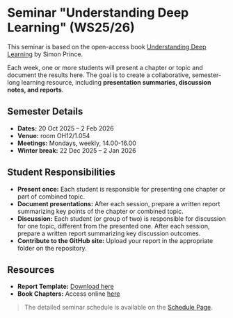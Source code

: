 # Seminar "Understanding Deep Learning" (WS25/26)

This seminar is based on the open-access book [Understanding Deep Learning](https://udlbook.github.io/udlbook/) by Simon Prince.

Each week, one or more students will present a chapter or topic and document the results here. The goal is to create a collaborative, semester-long learning resource, including **presentation summaries, discussion notes, and reports**.

## Semester Details
- **Dates:** 20 Oct 2025 – 2 Feb 2026  
- **Venue:** room OH12/1.054
- **Meetings:** Mondays, weekly, 14.00-16.00
- **Winter break:** 22 Dec 2025 – 2 Jan 2026  

## Student Responsibilities
- **Present once:** Each student is responsible for presenting one chapter or part of combined topic.  
- **Document presentations:** After each session, prepare a written report summarizing key points of the chapter or combined topic.  
- **Discussion:** Each student (or group of two) is responsible for discussion for one topic, different from the presented one. After each session, prepare a written report summarizing key discussion outcomes.  
- **Contribute to the GitHub site:** Upload your report in the appropriate folder on the repository.

## Resources
- **Report Template:** [Download here](report_template.md)  
- **Book Chapters:** Access online [here](https://udlbook.github.io/udlbook/)

> The detailed seminar schedule is available on the [Schedule Page](schedule.md).

